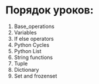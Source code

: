 # Порядок уроков:
1. Base_operations
2. Variables
3. If else operators
4. Python Cycles
5. Python List
6. String functions
7. Tuple
8. Dictionary
9. Set and frozenset
